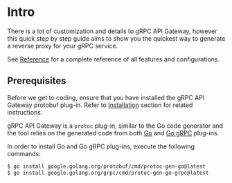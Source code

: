 # Intro

There is a lot of customization and details to gRPC API Gateway, however this quick step by step guide aims to show
you the quickest way to generate a reverse proxy for your gRPC service.

See [Reference](/grpc-api-gateway/reference/intro) for a complete reference of all features and configurations.

## Prerequisites

Before we get to coding, ensure that you have installed the gRPC API Gateway protobuf plug-in.
Refer to [Installation](/grpc-api-gateway/installation) section for related instructions.

gRPC API Gateway is a `protoc` plug-in, similar to the Go code generator and the tool
relies on the generated code from both [Go](https://protobuf.dev/reference/go/go-generated/)
and [Go gRPC](https://grpc.io/docs/languages/go/quickstart/) plug-ins.

In order to install Go and Go gRPC plug-ins, execute the following commands:

```sh
$ go install google.golang.org/protobuf/cmd/protoc-gen-go@latest
$ go install google.golang.org/grpc/cmd/protoc-gen-go-grpc@latest
```
